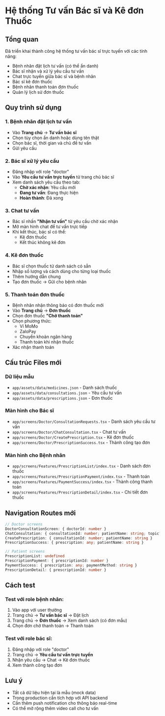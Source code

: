# Hệ thống Tư vấn Bác sĩ và Kê đơn Thuốc

## Tổng quan

Đã triển khai thành công hệ thống tư vấn bác sĩ trực tuyến với các tính năng:

- Bệnh nhân đặt lịch tư vấn (có thể ẩn danh)
- Bác sĩ nhận và xử lý yêu cầu tư vấn
- Chat trực tuyến giữa bác sĩ và bệnh nhân
- Bác sĩ kê đơn thuốc
- Bệnh nhân thanh toán đơn thuốc
- Quản lý lịch sử đơn thuốc

## Quy trình sử dụng

### 1. Bệnh nhân đặt lịch tư vấn

- Vào **Trang chủ** → **Tư vấn bác sĩ**
- Chọn tùy chọn ẩn danh hoặc dùng tên thật
- Chọn bác sĩ, thời gian và chủ đề tư vấn
- Gửi yêu cầu

### 2. Bác sĩ xử lý yêu cầu

- Đăng nhập với role "doctor"
- Vào **Yêu cầu tư vấn trực tuyến** từ trang chủ bác sĩ
- Xem danh sách yêu cầu theo tab:
  - **Chờ xác nhận**: Yêu cầu mới
  - **Đang tư vấn**: Đang thực hiện
  - **Hoàn thành**: Đã xong

### 3. Chat tư vấn

- Bác sĩ nhấn **"Nhận tư vấn"** từ yêu cầu chờ xác nhận
- Mở màn hình chat để tư vấn trực tiếp
- Khi kết thúc, bác sĩ có thể:
  - Kê đơn thuốc
  - Kết thúc không kê đơn

### 4. Kê đơn thuốc

- Bác sĩ chọn thuốc từ danh sách có sẵn
- Nhập số lượng và cách dùng cho từng loại thuốc
- Thêm hướng dẫn chung
- Tạo đơn thuốc → Gửi cho bệnh nhân

### 5. Thanh toán đơn thuốc

- Bệnh nhân nhận thông báo có đơn thuốc mới
- Vào **Trang chủ** → **Đơn thuốc**
- Chọn đơn thuốc **"Chờ thanh toán"**
- Chọn phương thức:
  - Ví MoMo
  - ZaloPay
  - Chuyển khoản ngân hàng
  - Thanh toán khi nhận thuốc
- Xác nhận thanh toán

## Cấu trúc Files mới

### Dữ liệu mẫu

- `app/assets/data/medicines.json` - Danh sách thuốc
- `app/assets/data/consultations.json` - Yêu cầu tư vấn
- `app/assets/data/prescriptions.json` - Đơn thuốc

### Màn hình cho Bác sĩ

- `app/screens/Doctor/ConsultationRequests.tsx` - Danh sách yêu cầu tư vấn
- `app/screens/Doctor/ChatConsultation.tsx` - Chat tư vấn
- `app/screens/Doctor/CreatePrescription.tsx` - Kê đơn thuốc
- `app/screens/Doctor/PrescriptionSuccess.tsx` - Thành công tạo đơn

### Màn hình cho Bệnh nhân

- `app/screens/Features/PrescriptionList/index.tsx` - Danh sách đơn thuốc
- `app/screens/Features/PrescriptionPayment/index.tsx` - Thanh toán
- `app/screens/Features/PaymentSuccess/index.tsx` - Thành công thanh toán
- `app/screens/Features/PrescriptionDetail/index.tsx` - Chi tiết đơn thuốc

## Navigation Routes mới

```typescript
// Doctor screens
DoctorConsultationScreen: { doctorId: number }
ChatConsultation: { consultationId: number; patientName: string; topic?: string }
CreatePrescription: { consultationId: number; patientName: string }
PrescriptionSuccess: { prescription: any; patientName: string }

// Patient screens
PrescriptionList: undefined
PrescriptionPayment: { prescriptionId: number }
PaymentSuccess: { prescription: any; paymentMethod: string }
PrescriptionDetail: { prescriptionId: number }
```

## Cách test

### Test với role bệnh nhân:

1. Vào app với user thường
2. Trang chủ → **Tư vấn bác sĩ** → Đặt lịch
3. Trang chủ → **Đơn thuốc** → Xem danh sách (có đơn mẫu)
4. Chọn đơn chờ thanh toán → Thanh toán

### Test với role bác sĩ:

1. Đăng nhập với role "doctor"
2. Trang chủ → **Yêu cầu tư vấn trực tuyến**
3. Nhận yêu cầu → Chat → Kê đơn thuốc
4. Xem thành công tạo đơn

## Lưu ý

- Tất cả dữ liệu hiện tại là mẫu (mock data)
- Trong production cần tích hợp với API backend
- Cần thêm push notification cho thông báo real-time
- Có thể mở rộng thêm video call cho tư vấn
